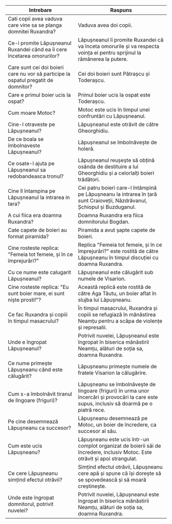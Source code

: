 | Intrebare | Raspuns |
| --------- | ------- |
| Cati copii avea vaduva care vine sa se planga domnitei Ruxandra? | Vaduva avea doi copii. |
| Ce-i promite Lăpușneanul Ruxandei când ea îi cere încetarea omorurilor? | Lăpușneanul îi promite Ruxandei că va înceta omorurile și va respecta voința ei pentru sprijinul la rămânerea la putere. |
| Care sunt cei doi boieri care nu vor să participe la ospatul pregatit de domnitor? | Cei doi boieri sunt Pătrașcu și Toderașcu. |
| Care e primul boier ucis la ospat? | Primul boier ucis la ospat este Toderașcu. |
| Cum moare Motoc? | Motoc este ucis în timpul unei confruntări cu Lăpușneanul. |
| Cine-l otraveste pe Lăpușneanul? | Lăpușneanul este otrăvit de către Gheorghidiu. |
| De ce boala se îmbolnaveste Lăpușneanul? | Lăpușneanul se îmbolnăvește de holeră. |
| Ce osate-l ajuta pe Lăpușneanul sa redobandeasca tronul? | Lăpușneanul reușește să obțină osânda de destituire a lui Gheorghidiu și a celorlalți boieri trădători. |
| Cine îl întampina pe Lăpușneanul la intrarea in tara? | Cei patru boieri care-l întâmpină pe Lăpușneanu la intrarea în țară sunt Craioveții, Năzdrăvanul, Șchiopul și Buzduganul. |
| A cui fiica era doamna Ruxandra? | Doamna Ruxandra era fiica domnitorului Bogdan. |
| Cate capete de boieri au format piramida? | Piramida a avut șapte capete de boieri. |
| Cine rosteste replica: "Femeia tot femeie, și în ce împrejurări?" | Replica "Femeia tot femeie, și în ce împrejurări?" este rostită de către Lăpușneanu în timpul discuției cu doamna Ruxandra. |
| Cu ce nume este calugarit Lăpușneanul? | Lăpușneanul este călugărit sub numele de Visarion. |
| Cine rosteste replica: "Eu sunt boier mare, ei sunt niște prosti!"? | Această replică este rostită de către Aga Tăutu, un boier aflat în slujba lui Lăpușneanu. |
| Ce fac Ruxandra și copiii în timpul masacrului? | În timpul masacrului, Ruxandra și copiii se refugiază în mănăstirea Neamțu pentru a scăpa de violențe și represalii. |
| Unde e îngropat Lăpușneanul? | Potrivit nuvelei, Lăpușneanul este îngropat în biserica mănăstirii Neamțu, alături de soția sa, doamna Ruxandra. |
| Ce nume primește Lăpușneanu când este călugărit? | Lăpușneanu primește numele de fratele Visarion la călugărire. |
| Cum s-a îmbolnăvit tiranul de lîngoare (friguri)? | Lăpușneanu se îmbolnăvește de lingoare (friguri) în urma unor încercări și provocări la care este supus, inclusiv să doarmă pe o piatră rece. |
| Pe cine desemnează Lăpușneanu ca succesor? | Lăpușneanu desemnează pe Motoc, un boier de încredere, ca succesor al său. |
| Cum este ucis Lăpușneanu? | Lăpușneanu este ucis într-un complot organizat de boierii săi de încredere, inclusiv Motoc. Este otrăvit și apoi strangulat. |
| Ce cere Lăpușneanu simțind efectul otrăvii? | Simțind efectul otrăvii, Lăpușneanu cere apă și spune că își dorește să se spovedească și să moară creștinește. |
| Unde este îngropat domnitorul, potrivit nuvelei? | Potrivit nuvelei, Lăpușneanul este îngropat în biserica mănăstirii Neamțu, alături de soția sa, doamna Ruxandra. |
